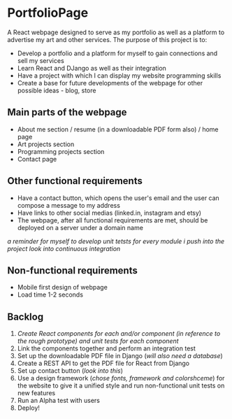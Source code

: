 # PortfolioPage
A React webpage designed to serve as my portfolio as well as a platform to advertise my art and other services.
The purpose of this project is to:

* Develop a portfolio and a platform for myself to gain connections and sell my services
* Learn React and DJango as well as their integration
* Have a project with which I can display my website programming skills
* Create a base for future developments of the webpage for other possible ideas - blog, store

## Main parts of the webpage

- About me section / resume (in a downloadable PDF form also) / home page
- Art projects section
- Programming projects section
- Contact page

## Other functional requirements

- Have a contact button, which opens the user's email and the user can compose a message to my address
- Have links to other social medias (linked.in, instagram and etsy)
- The webpage, after all functional requirements are met, should be deployed on a server under a domain name

_a reminder for myself to develop unit tetsts for every module i push into the project_
_look into continuous integration_

## Non-functional requirements

- Mobile first design of webpage
- Load time 1-2 seconds

## Backlog

1. *Create React components for each and/or component (in reference to the rough prototype) and unit tests for each component*
2. Link the components together and perform an integration test
3. Set up the downloadable PDF file in Django (_will also need a database_)
4. Create a REST API to get the PDF file for React from Django
5. Set up contact button (_look into this_)
6. Use a design framework (_chose fonts, framework and colorshceme_) for the website to give it a unified style and run non-functional unit tests on new features
7. Run an Alpha test with users
8. Deploy!